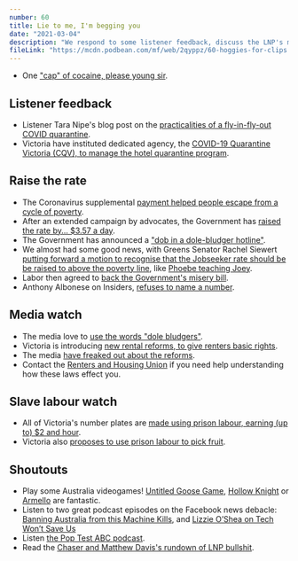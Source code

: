 ```yaml
---
number: 60
title: Lie to me, I'm begging you
date: "2021-03-04"
description: "We respond to some listener feedback, discuss the LNP's miserly raise to the Jobseeker Rate, and the media's response to some basic new rights for Victorian renters."
fileLink: "https://mcdn.podbean.com/mf/web/2qyppz/60-hoggies-for-clips.mp3"
---
```


- One ["cap" of cocaine, please young sir](https://www.canberratimes.com.au/story/7143242/dobseeker-caps-off-a-miserly-payment-increase/?cs=14246).

## Listener feedback

- Listener Tara Nipe's blog post on the [practicalities of a fly-in-fly-out COVID quarantine](https://tnipe.wordpress.com/2021/02/23/is-a-fifo-workforce-the-answer-for-covid-quarantine/).
- Victoria have instituted dedicated agency, the [COVID-19 Quarantine Victoria (CQV), to manage the hotel quarantine program](https://www.premier.vic.gov.au/stronger-quarantine-program-protect-what-weve-built).

## Raise the rate

- The Coronavirus supplemental [payment helped people escape from a cycle of poverty](https://www.theguardian.com/australia-news/2020/sep/10/distress-and-fear-poverty-looms-for-a-million-australian-children-once-coronavirus-supplement-slashed). 
- After an extended campaign by advocates, the Government has [raised the rate by... $3.57 a day](https://www.sbs.com.au/news/jobseeker-boost-of-3-57-a-day-is-a-heartless-betrayal-of-unemployed-australians-welfare-advocates-say).
- The Government has announced a ["dob in a dole-bludger hotline"](https://www.theguardian.com/australia-news/2021/feb/25/jobdobber-hotline-may-lead-to-bogus-claims-and-undermine-work-prospects-retail-body-says).
- We almost had some good news, with Greens Senator Rachel Siewert [putting forward a motion to recognise that the Jobseeker rate should be be raised to above the poverty line](https://twitter.com/AusUnemployment/status/1364451022286901248?s=20), like 
[Phoebe teaching Joey](https://knowyourmeme.com/memes/phoebe-teaching-joey).
- Labor then agreed to [back the Government's misery bill](https://www.afr.com/politics/federal/labor-wavers-on-pre-election-jobseeker-commitment-20210225-p575t4).
- Anthony Albonese on Insiders, [refuses to name a number](https://twitter.com/InsidersABC/status/1365798883817783296). 

## Media watch

- The media love to [use the words "dole bludgers"](https://twitter.com/janeenorman/status/1364102726041313280?s=20).
- Victoria is introducing [new rental reforms, to give renters basic rights](https://www.realestate.com.au/news/rental-reforms-victoria-full-lists-of-minimum-standards-minor-modifications/).
- The media [have freaked out about the reforms](https://www.youtube.com/watch?v=gYKdo0J-7hQ).
- Contact the [Renters and Housing Union](https://rahu.org.au/) if you need help understanding how these laws effect you.

## Slave labour watch

- All of Victoria's number plates are [made using prison labour, earning (up to) $2 and hour](https://twitter.com/NatHutchins/status/1365059657098756096).
- Victoria also [proposes to use prison labour to pick fruit](https://www.theage.com.au/national/victoria/chain-gang-andrews-government-plan-for-prisoners-to-pick-fruit-shot-down-by-farmers-20210206-p5704q.html).


## Shoutouts

- Play some Australia videogames! [Untitled Goose Game](https://goose.game/), [Hollow Knight](https://teamcherry.com.au/hollowknight/) or [Armello](https://armello.com/) are fantastic.
- Listen to two great podcast episodes on the Facebook news debacle: [Banning Australia from this Machine Kills](https://soundcloud.com/thismachinekillspod/46-banning-australia-ft-jr-hennessy), and [Lizzie O’Shea on Tech Won’t Save Us](https://twitter.com/techwontsaveus/status/1363602590882287622)
- Listen [the Pop Test ABC podcast](https://www.abc.net.au/radionational/programs/the-pop-test/).
- Read the [Chaser and Matthew Davis's rundown of LNP bullshit](https://chaser.com.au/national/an-exhaustive-list-of-the-liberal-partys-corruption-over-the-last-7-years/). 


